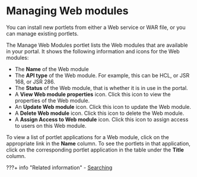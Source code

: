 # Managing Web modules

You can install new portlets from either a Web service or WAR file, or you can manage existing portlets.

The Manage Web Modules portlet lists the Web modules that are available in your portal. It shows the following information and icons for the Web modules:

-   The **Name** of the Web module
-   The **API type** of the Web module. For example, this can be HCL, or JSR 168, or JSR 286.
-   The **Status** of the Web module, that is whether it is in use in the portal.
-   A **View Web module properties** icon. Click this icon to view the properties of the Web module.
-   An **Update Web module** icon. Click this icon to update the Web module.
-   A **Delete Web module** icon. Click this icon to delete the Web module.
-   A **Assign Access to Web module** icon. Click this icon to assign access to users on this Web module.

To view a list of portlet applications for a Web module, click on the appropriate link in the **Name** column. To see the portlets in that application, click on the corresponding portlet application in the table under the **Title** column.

???+ info "Related information"
    - [Searching](../../../../../deployment/manage/portal_admin_tools/portal_user_interface/managing_pages/h_search_admin_portlets.md)

